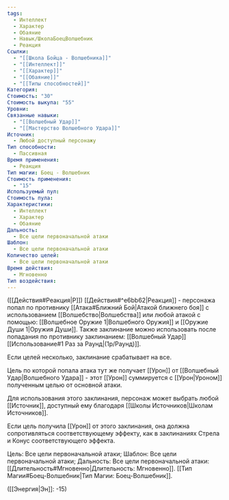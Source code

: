 ```yaml
---
tags:
  - Интеллект
  - Характер
  - Обаяние
  - Навык/ШколаБоецВолшебник
  - Реакция
Ссылки:
  - "[[Школа Бойца - Волшебника]]"
  - "[[Интеллект]]"
  - "[[Характер]]"
  - "[[Обаяние]]"
  - "[[Типы способностей]]"
Категория: 
Стоимость: "30"
Стоимость выкупа: "55"
Уровни: 
Связанные навыки:
  - "[[Волшебный Удар]]"
  - "[[Мастерство Волшебного Удара]]"
Источник:
  - Любой доступный персонажу
Тип способности:
  - Пассивная
Время применения:
  - Реакция
Тип магии: Боец - Волшебник
Стоимость применения:
  - "15"
Используемый пул: 
Стоимость пула: 
Характеристики:
  - Интеллект
  - Характер
  - Обаяние
Дальность:
  - Все цели первоначальной атаки
Шаблон:
  - Все цели первоначальной атаки
Количество целей:
  - Все цели первоначальной атаки
Время действия:
  - Мгновенно
Тип воздействия:
---
```

([[Действия#Реакция|Р]]) [[Действия#^e6bb62|Реакция]] - персонажа попал по противнику  [[Атака#Ближний Бой|Атакой ближнего боя]] с использованием [[Волшебство|Волшебства]] или любой атакой с помощью: [[Волшебное Оружие 1|Волшебного Оружия]] и [[Оружие Души 1|Оружия Души]]. Также заклинание можно использовать после попадания по противнику заклинанием: [[Волшебный Удар]] [[Использование#1 Раз за Раунд|(1р/Раунд)]]. 

Если целей несколько, заклинание срабатывает на все. 

Цель по которой попала атака тут же получает [[Урон]] от [[Волшебный Удар|Волшебного Удара]] - этот [[Урон]] суммируется с [[Урон|Уроном]] полученным целью от основной атаки.  

Для использования этого заклинания, персонаж может выбрать любой [[Источник]], доступный ему благодаря [[Школы Источников|Школам Источников]]. 

Если цель получила [[Урон]] от этого заклинания, она должна сопротивляться соответствующему эффекту, как в заклинаниях Стрела и Конус соответствующего эффекта.

Цель: Все цели первоначальной атаки; Шаблон: Все цели первоначальной атаки; Дальность: Все цели первоначальной атаки:  [[Длительность#Мгновенно|Длительность: Мгновенно]]. [[Тип Магии#Боец-Волшебник|Тип Магии: Боец-Волшебник]].

([[Энергия|Эн]]: -15)